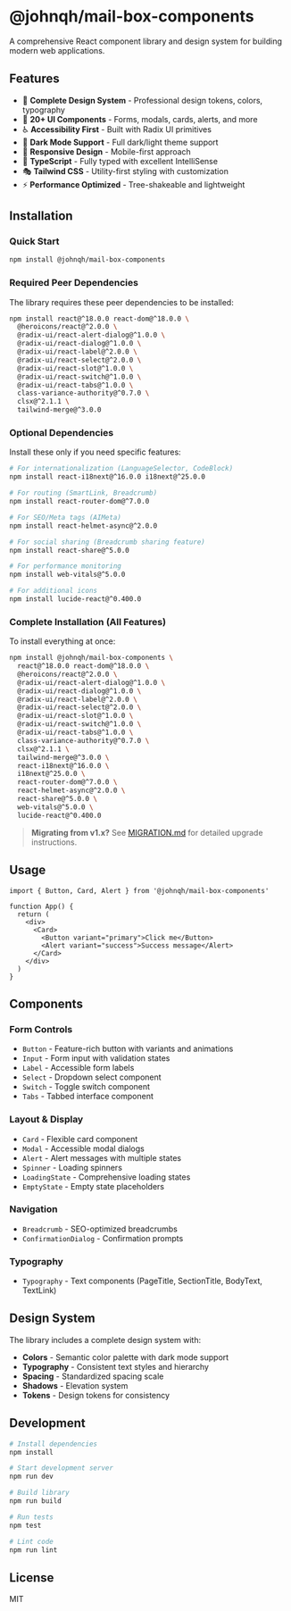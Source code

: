 # @johnqh/mail-box-components

A comprehensive React component library and design system for building modern web applications.

## Features

- 🎨 **Complete Design System** - Professional design tokens, colors, typography
- 🧩 **20+ UI Components** - Forms, modals, cards, alerts, and more
- ♿ **Accessibility First** - Built with Radix UI primitives
- 🌙 **Dark Mode Support** - Full dark/light theme support
- 📱 **Responsive Design** - Mobile-first approach
- 🎯 **TypeScript** - Fully typed with excellent IntelliSense
- 🎭 **Tailwind CSS** - Utility-first styling with customization
- ⚡ **Performance Optimized** - Tree-shakeable and lightweight

## Installation

### Quick Start

```bash
npm install @johnqh/mail-box-components
```

### Required Peer Dependencies

The library requires these peer dependencies to be installed:

```bash
npm install react@^18.0.0 react-dom@^18.0.0 \
  @heroicons/react@^2.0.0 \
  @radix-ui/react-alert-dialog@^1.0.0 \
  @radix-ui/react-dialog@^1.0.0 \
  @radix-ui/react-label@^2.0.0 \
  @radix-ui/react-select@^2.0.0 \
  @radix-ui/react-slot@^1.0.0 \
  @radix-ui/react-switch@^1.0.0 \
  @radix-ui/react-tabs@^1.0.0 \
  class-variance-authority@^0.7.0 \
  clsx@^2.1.1 \
  tailwind-merge@^3.0.0
```

### Optional Dependencies

Install these only if you need specific features:

```bash
# For internationalization (LanguageSelector, CodeBlock)
npm install react-i18next@^16.0.0 i18next@^25.0.0

# For routing (SmartLink, Breadcrumb)
npm install react-router-dom@^7.0.0

# For SEO/Meta tags (AIMeta)
npm install react-helmet-async@^2.0.0

# For social sharing (Breadcrumb sharing feature)
npm install react-share@^5.0.0

# For performance monitoring
npm install web-vitals@^5.0.0

# For additional icons
npm install lucide-react@^0.400.0
```

### Complete Installation (All Features)

To install everything at once:

```bash
npm install @johnqh/mail-box-components \
  react@^18.0.0 react-dom@^18.0.0 \
  @heroicons/react@^2.0.0 \
  @radix-ui/react-alert-dialog@^1.0.0 \
  @radix-ui/react-dialog@^1.0.0 \
  @radix-ui/react-label@^2.0.0 \
  @radix-ui/react-select@^2.0.0 \
  @radix-ui/react-slot@^1.0.0 \
  @radix-ui/react-switch@^1.0.0 \
  @radix-ui/react-tabs@^1.0.0 \
  class-variance-authority@^0.7.0 \
  clsx@^2.1.1 \
  tailwind-merge@^3.0.0 \
  react-i18next@^16.0.0 \
  i18next@^25.0.0 \
  react-router-dom@^7.0.0 \
  react-helmet-async@^2.0.0 \
  react-share@^5.0.0 \
  web-vitals@^5.0.0 \
  lucide-react@^0.400.0
```

> **Migrating from v1.x?** See [MIGRATION.md](./MIGRATION.md) for detailed upgrade instructions.

## Usage

```tsx
import { Button, Card, Alert } from '@johnqh/mail-box-components'

function App() {
  return (
    <div>
      <Card>
        <Button variant="primary">Click me</Button>
        <Alert variant="success">Success message</Alert>
      </Card>
    </div>
  )
}
```

## Components

### Form Controls
- `Button` - Feature-rich button with variants and animations
- `Input` - Form input with validation states
- `Label` - Accessible form labels
- `Select` - Dropdown select component
- `Switch` - Toggle switch component
- `Tabs` - Tabbed interface component

### Layout & Display
- `Card` - Flexible card component
- `Modal` - Accessible modal dialogs
- `Alert` - Alert messages with multiple states
- `Spinner` - Loading spinners
- `LoadingState` - Comprehensive loading states
- `EmptyState` - Empty state placeholders

### Navigation
- `Breadcrumb` - SEO-optimized breadcrumbs
- `ConfirmationDialog` - Confirmation prompts

### Typography
- `Typography` - Text components (PageTitle, SectionTitle, BodyText, TextLink)

## Design System

The library includes a complete design system with:

- **Colors** - Semantic color palette with dark mode support
- **Typography** - Consistent text styles and hierarchy
- **Spacing** - Standardized spacing scale
- **Shadows** - Elevation system
- **Tokens** - Design tokens for consistency

## Development

```bash
# Install dependencies
npm install

# Start development server
npm run dev

# Build library
npm run build

# Run tests
npm test

# Lint code
npm run lint
```

## License

MIT